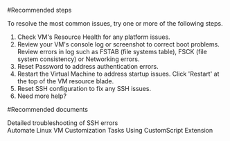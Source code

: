 #Recommended steps

To resolve the most common issues, try one or more of the following steps.

1. Check VM's Resource Health for any platform issues.
2. Review your VM's console log or screenshot to correct boot problems. Review errors in log such as FSTAB (file systems table), FSCK (file system consistency) or Networking errors.
3. Reset Password to address authentication errors.
4. Restart the Virtual Machine to address startup issues. Click 'Restart' at the top of the VM resource blade.
5. Reset SSH configuration to fix any SSH issues.
6. Need more help?

#Recommended documents

Detailed troubleshooting of SSH errors <br>
Automate Linux VM Customization Tasks Using CustomScript Extension 